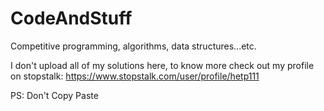 # CodeAndStuff
Competitive programming, algorithms, data structures...etc.

I don't upload all of my solutions here, to know more check out my profile on stopstalk: https://www.stopstalk.com/user/profile/hetp111

PS: Don't Copy Paste
